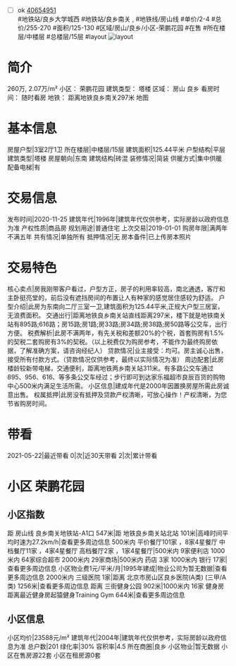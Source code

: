- [ ] ok [40654951](https://bj.5i5j.com/ershoufang/40654951.html)  
 #地铁站/良乡大学城西 #地铁站/良乡南关 ,  #地铁线/房山线
#单价/2-4 #总价/255-270 #面积/125-130   #区域/房山/良乡/小区-荣鹏花园 #在售 #所在楼层/中楼层 #总楼层/15层 #layout 
![layout](http://image16.5i5j.com/erp/house/4065/40654951/huxing/ahfkgndg1a816ecd.jpg_P5.jpg) 
# 简介 
 260万,  2.07万/m² 
小区： 荣鹏花园
建筑类型： 塔楼
区域： 房山 良乡
看房时间： 随时看房
地铁： 距离地铁良乡南关297米 地图
# 基本信息 
 房屋户型|3室2厅1卫
所在楼层|中楼层/15层
建筑面积|125.44平米
户型结构|平层
建筑类型|塔楼
房屋朝向|东南
建筑结构|砖混
装修情况|简装
供暖方式|集中供暖
配备电梯|有
# 交易信息 
 发布时间|2020-11-25
建筑年代|1996年|建筑年代仅供参考，实际房龄以政府信息为准
产权性质|商品房
规划用途|普通住宅
上次交易|2019-01-01
购房年限|满两年不满五年
共有情况|单独所有
抵押情况|无
房本备件|已上传房本照片
# 交易特色 
 核心卖点|房我刚带客户看过，户型方正，房子的利用率较高，南北通透，客厅和主卧挺亮堂的，前后没有遮挡房间的布置让人有种家的感觉居住感较为舒适。
户型介绍|此房为东南向二厅三室一卫,建筑面积为125.44平米,正规大户型三居室，无浪费面积。
交通出行|距离地铁良乡南关站直线距离297米，楼下就是地铁南关站有895路;616路；房15路;房1路;房33路;房34路;房38路;房50路等公交车，出行方便。
税费解析|此房不满两年，有先关税和差额20%的个税，首套购房有1.5%的契税二套购房有3%的契税。（以上税费仅为购房参考，不能作为最终购房依据，了解准确方案，请咨询经纪人）
贷款情况|业主接受：均可。房主诚心出售，接受所有付款方式。（贷款情况仅供参考，最终以实际情况为准）
周边配套|此房楼龄较新带电梯，交通便利，距离地铁两乡南关站311米。有多路公交车通过895、956、616、等多条公交车经过；步行即可到达家乐福超市良辰百货的购物中心500米内满足生活所需。
小区信息|建成年代是2000年因置换房屋所需此房诚意出售。
权属抵押|此房没有抵押及贷款产权清晰，可放心操作！产权清晰，为您节省购房时间。
# 带看 
 2021-05-22|最近带看	 0|次|近30天带看	 2|次|累计带看
# 小区 荣鹏花园
## 小区指数 
 距 房山线 良乡南关地铁站-A1口 547米|距 地铁良乡南关站北站 101米|高峰时间平均时速为27.2km/h|查看更多周边信息
500米内 平价餐厅101家 ，8家4星餐厅
中档餐厅11家 ，4家4星餐厅
高档餐厅2家 ，1家4星餐厅|500米内 9家便利店
1000米内 64家综合超市
2000米内 29家商场|500米内 药店 3家
1000米内 银行 17家|查看更多周边信息
小区物业费1元/平米/月|1995年建成|物业公司为暂无数据|查看更多周边信息
2000米内 三级医院 1家|距离 北京市房山区良乡医院(A类) (三甲/A类) 1256米|查看更多周边信息
距离 三街健身公园 902米|1000米内 16家 健身房
距离最近健身房起猿健身Training Gym 644米|查看更多周边信息
## 小区信息 
 小区均价|23588元/m²
建筑年代|2004年|建筑年代仅供参考，实际房龄以政府信息为准
总户数|201
绿化率|30%
容积率|4.5
所在商圈|良乡
小区物业|暂无数据
小区在售房源22套
小区在租房源0套
